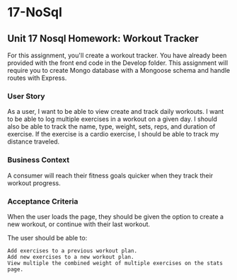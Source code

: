 # 17-NoSql
## Unit 17 Nosql Homework: Workout Tracker
For this assignment, you'll create a workout tracker. You have already been provided with the front end code in the Develop folder. This assignment will require you to create Mongo database with a Mongoose schema and handle routes with Express.

### User Story

As a user, I want to be able to view create and track daily workouts. I want to be able to log multiple exercises in a workout on a given day. I should also be able to track the name, type, weight, sets, reps, and duration of exercise. If the exercise is a cardio exercise, I should be able to track my distance traveled.


### Business Context
A consumer will reach their fitness goals quicker when they track their workout progress.

### Acceptance Criteria
When the user loads the page, they should be given the option to create a new workout, or continue with their last workout.

The user should be able to:
```
Add exercises to a previous workout plan.
Add new exercises to a new workout plan.
View multiple the combined weight of multiple exercises on the stats page.
```